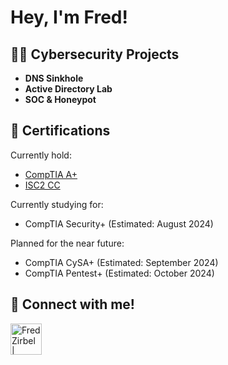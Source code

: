<h1>Hey, I'm Fred!

<h2>👨‍💻 Cybersecurity Projects</h2>

- <b>DNS Sinkhole</b>
- <b>Active Directory Lab</b>
- <b>SOC & Honeypot</b>

<h2>📜 Certifications</h2>

Currently hold:
- [CompTIA A+](https://www.credly.com/badges/c183d3cb-6f71-4313-abfd-2bae18629f53)
- [ISC2 CC](https://www.credly.com/badges/bca3d97b-0a51-4905-9804-8aa872f78404/public_url)

Currently studying for:
- CompTIA Security+ (Estimated: August 2024)

Planned for the near future:
- CompTIA CySA+ (Estimated: September 2024)
- CompTIA Pentest+ (Estimated: October 2024)

<h2> 🤳 Connect with me!</h2>

[<img align="left" alt="FredZirbel | LinkedIn" width="50px" src="https://static.vecteezy.com/system/resources/previews/018/930/587/original/linkedin-logo-linkedin-icon-transparent-free-png.png" />][linkedin]

[linkedin]: https://linkedin.com/in/fredzirbel
